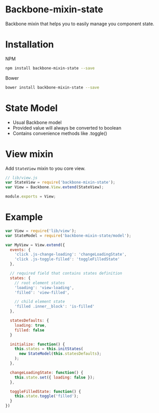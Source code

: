 # Backbone-mixin-state
Backbone mixin that helps you to easily manage you component state.

# Installation
NPM
```sh
npm install backbone-mixin-state --save
```

Bower
```sh
bower install backbone-mixin-state --save
```

# State Model

* Usual Backbone model
* Provided value will always be converted to boolean
* Contains convenience methods like .toggle()

# View mixin
Add `StateView` mixin to you core view.

```js
// lib/view.js
var StateView = require('backbone-mixin-state');
var View = Backbone.View.extend(StateView);

module.exports = View;
```

# Example
```js
var View = require('lib/view');
var StateModel = require('backbone-mixin-state/model');

var MyView = View.extend({
  events: {
    'click .js-change-loading': 'changeLoadingState',
    'click .js-toggle-filled': 'toggleFilledState'
  },

  // required field that contains states definition
  states: {
    // root element states
    'loading': 'view-loading',
    'filled': 'view-filled',

    // child element state
    'filled .inner__block': 'is-filled'
  },

  statesDefaults: {
    loading: true,
    filled: false
  }

  initialize: function() {
    this.states = this.initStates(
      new StateModel(this.statesDefaults);
    );
  },

  changeLoadingState: function() {
    this.state.set({ loading: false });
  },

  toggleFilledState: function() {
    this.state.toggle('filled');
  }
})
```
